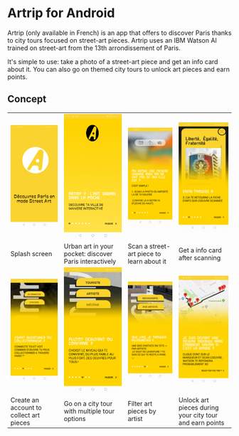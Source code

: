 # Artrip for Android

Artrip (only available in French) is an app that offers to discover Paris thanks to city tours focused on street-art pieces. Artrip uses an IBM Watson AI trained on street-art from the 13th arrondissement of Paris.

It's simple to use: take a photo of a street-art piece and get an info card about it. You can also go on themed city tours to unlock art pieces and earn points.


## Concept

| | | | |
| -------- | ----------- | -------- | ----------- |
| ![](screenshots/1.jpg) | ![](screenshots/2.jpg) | ![](screenshots/3.jpg) | ![](screenshots/4.jpg) |
| Splash screen   | Urban art in your pocket: discover Paris interactively | Scan a street-art piece to learn about it | Get a info card after scanning |
| ![](screenshots/5.jpg) | ![](screenshots/6.jpg) | ![](screenshots/7.jpg) | ![](screenshots/8.jpg) |
| Create an account to collect art pieces | Go on a city tour with multiple tour options | Filter art pieces by artist   | Unlock art pieces during your city tour and earn points |
